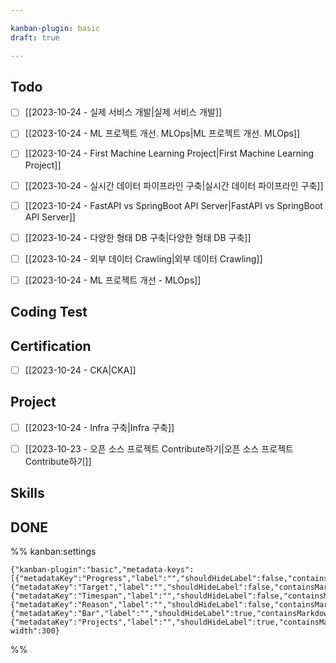 ```yaml
---

kanban-plugin: basic
draft: true

---
```


## Todo

- [ ] [[2023-10-24 - 실제 서비스 개발|실제 서비스 개발]]
- [ ] [[2023-10-24 - ML 프로젝트 개선. MLOps|ML 프로젝트 개선. MLOps]]
- [ ] [[2023-10-24 - First Machine Learning Project|First Machine Learning Project]]
- [ ] [[2023-10-24 - 실시간 데이터 파이프라인 구축|실시간 데이터 파이프라인 구축]]
- [ ] [[2023-10-24 - FastAPI vs SpringBoot API Server|FastAPI vs SpringBoot API Server]]
- [ ] [[2023-10-24 - 다양한 형태 DB 구축|다양한 형태 DB 구축]]
- [ ] [[2023-10-24 - 외부 데이터 Crawling|외부 데이터 Crawling]]
- [ ] [[2023-10-24 - ML 프로젝트 개선 - MLOps]]


## Coding Test



## Certification

- [ ] [[2023-10-24 - CKA|CKA]]


## Project

- [ ] [[2023-10-24 - Infra 구축|Infra 구축]]
- [ ] [[2023-10-23 - 오픈 소스 프로젝트 Contribute하기|오픈 소스 프로젝트 Contribute하기]]


## Skills



## DONE





%% kanban:settings
```
{"kanban-plugin":"basic","metadata-keys":[{"metadataKey":"Progress","label":"","shouldHideLabel":false,"containsMarkdown":true},{"metadataKey":"Target","label":"","shouldHideLabel":false,"containsMarkdown":true},{"metadataKey":"Timespan","label":"","shouldHideLabel":false,"containsMarkdown":true},{"metadataKey":"Reason","label":"","shouldHideLabel":false,"containsMarkdown":true},{"metadataKey":"Bar","label":"","shouldHideLabel":true,"containsMarkdown":true},{"metadataKey":"Projects","label":"","shouldHideLabel":true,"containsMarkdown":true}],"lane-width":300}
```
%%